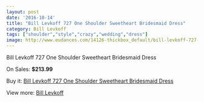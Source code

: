 ```yaml
---
layout: post
date: '2016-10-14'
title: "Bill Levkoff 727 One Shoulder Sweetheart Bridesmaid Dress"
category: Bill Levkoff
tags: ["shoulder","style","crazy","wedding","dress"]
image: http://www.eudances.com/14126-thickbox_default/bill-levkoff-727-one-shoulder-sweetheart-bridesmaid-dress.jpg
---
```

Bill Levkoff 727 One Shoulder Sweetheart Bridesmaid Dress

On Sales: **$213.99**
<a href="https://www.eudances.com/en/bill-levkoff/4239-bill-levkoff-727-one-shoulder-sweetheart-bridesmaid-dress.html"><amp-img layout="responsive" width="600" height="600" src="//www.eudances.com/14126-thickbox_default/bill-levkoff-727-one-shoulder-sweetheart-bridesmaid-dress.jpg" alt="Bill Levkoff 727 One Shoulder Sweetheart Bridesmaid Dress 0" /></a>
<a href="https://www.eudances.com/en/bill-levkoff/4239-bill-levkoff-727-one-shoulder-sweetheart-bridesmaid-dress.html"><amp-img layout="responsive" width="600" height="600" src="//www.eudances.com/14127-thickbox_default/bill-levkoff-727-one-shoulder-sweetheart-bridesmaid-dress.jpg" alt="Bill Levkoff 727 One Shoulder Sweetheart Bridesmaid Dress 1" /></a>
<a href="https://www.eudances.com/en/bill-levkoff/4239-bill-levkoff-727-one-shoulder-sweetheart-bridesmaid-dress.html"><amp-img layout="responsive" width="600" height="600" src="//www.eudances.com/14128-thickbox_default/bill-levkoff-727-one-shoulder-sweetheart-bridesmaid-dress.jpg" alt="Bill Levkoff 727 One Shoulder Sweetheart Bridesmaid Dress 2" /></a>
<a href="https://www.eudances.com/en/bill-levkoff/4239-bill-levkoff-727-one-shoulder-sweetheart-bridesmaid-dress.html"><amp-img layout="responsive" width="600" height="600" src="//www.eudances.com/14129-thickbox_default/bill-levkoff-727-one-shoulder-sweetheart-bridesmaid-dress.jpg" alt="Bill Levkoff 727 One Shoulder Sweetheart Bridesmaid Dress 3" /></a>

Buy it: [Bill Levkoff 727 One Shoulder Sweetheart Bridesmaid Dress](https://www.eudances.com/en/bill-levkoff/4239-bill-levkoff-727-one-shoulder-sweetheart-bridesmaid-dress.html "Bill Levkoff 727 One Shoulder Sweetheart Bridesmaid Dress")

View more: [Bill Levkoff](https://www.eudances.com/en/57-bill-levkoff "Bill Levkoff")